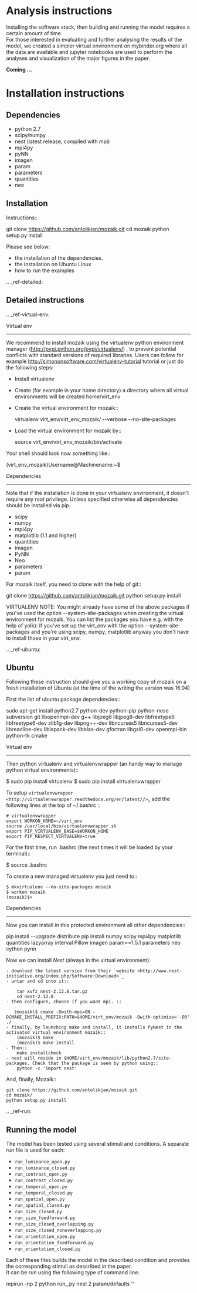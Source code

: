 Analysis instructions
========================

Installing the software stack, then building and running the model requires a certain amount of time.     
For those interested in evaluating and further analysing the results of the model, we created a simpler virtual environment on mybinder.org where all the data are available and jupyter notebooks are used to perform the analyses and visualization of the major figures in the paper.

**Coming ...**

Installation instructions
========================

Dependencies
------------
* python 2.7
* scipy/numpy
* nest (latest release, compiled with mpi)
* mpi4py
* pyNN 
* imagen
* param
* parameters
* quantities 
* neo

Installation
------------

Instructions::

  git clone https://github.com/antolikjan/mozaik.git
  cd mozaik
  python setup.py install
  
Please see below:
 * the installation of the dependencies.
 * the installation on Ubuntu Linux
 * how to run the examples
 
.. _ref-detailed:

Detailed instructions
---------------------

.. _ref-virtual-env:

Virtual env
___________

We recommend to install mozaik using the virtualenv python environment manager (http://pypi.python.org/pypi/virtualenv/) , to prevent potential
conflicts with standard versions of required libraries. Users can follow for example http://simononsoftware.com/virtualenv-tutorial tutorial or just do the following steps:
 
 * Install virtualenv
 * Create (for example in your home directory) a directory where all virtual environments will be created home/virt_env
 * Create the virtual environment for mozaik:: 
    
    virtualenv virt_env/virt_env_mozaik/ --verbose --no-site-packages

 * Load the virtual environment for mozaik by::
 
    source virt_env/virt_env_mozaik/bin/activate

Your shell should look now something like::

(virt_env_mozaik)Username@Machinename:~$

Dependencies 
____________

Note that if the installation is done in your virtualenv environment, it doesn't require any root privilege. Unless specified otherwise
all dependencies should be installed via pip.

 * scipy
 * numpy
 * mpi4py
 * matplotlib (1.1 and higher)
 * quantities
 * imagen
 * PyNN
 * Neo
 * parameters
 * param

For mozaik itself, you need to clone with the help of git::

  git clone https://github.com/antolikjan/mozaik.git
  python setup.py install


VIRTUALENV NOTE: You might already have some of the above packages
if you've used the option --system-site-packages when creating the virtual environment for mozaik.
You can list the packages you have e.g. with the help of yolk):
If you've set up the virt_env with the option --system-site-packages and
you're using scipy, numpy, matplotlib anyway you don't have to install those in your virt_env.

.. _ref-ubuntu:

Ubuntu
------

Following these instruction should give you a working copy of mozaik on a 
fresh installation of Ubuntu (at the time of the writing the version was 16.04)

First the list of ubuntu package dependencies::

  sudo apt-get install python2.7 python-dev python-pip python-nose subversion git libopenmpi-dev g++ libjpeg8 libjpeg8-dev libfreetype6 libfreetype6-dev zlib1g-dev libpng++-dev libncurses5 libncurses5-dev libreadline-dev liblapack-dev libblas-dev gfortran libgsl0-dev openmpi-bin python-tk cmake


Virtual env
____________

Then python virtualenv and virtualenvwrapper (an handy way to manage python virtual environments)::

$ sudo pip install virtualenv
$ sudo pip install virtualenvwrapper

To setup `virtualenvwrapper <http://virtualenvwrapper.readthedocs.org/en/latest//>`_ add the following lines at the top of ~/.bashrc ::

    # virtualenvwrapper
    export WORKON_HOME=~/virt_env
    source /usr/local/bin/virtualenvwrapper.sh
    export PIP_VIRTUALENV_BASE=$WORKON_HOME
    export PIP_RESPECT_VIRTUALENV=true

For the first time, run .bashrc (the next times it will be loaded by your terminal)::      

$ source .bashrc

To create a new managed virtualenv you just need to::

    $ mkvirtualenv --no-site-packages mozaik
    $ workon mozaik
    (mozaik)$>
 

Dependencies 
____________

 
Now you can install in this protected environment all other dependencies::

  pip install --upgrade distribute
  pip install numpy scipy mpi4py matplotlib quantities lazyarray interval Pillow imagen param==1.5.1 parameters neo cython pynn

Now we can install *Nest* (always in the virtual environment):

    - download the latest version from their `website <http://www.nest-initiative.org/index.php/Software:Download>`_
    - untar and cd into it::

        tar xvfz nest-2.12.0.tar.gz
        cd nest-2.12.0
    - then configure, choose if you want mpi. ::
    
       (mozaik)$ cmake -Dwith-mpi=ON -DCMAKE_INSTALL_PREFIX:PATH=$HOME/virt_env/mozaik -Dwith-optimize='-O3' ./
    - finally, by launching make and install, it installs PyNest in the activated virtual environment mozaik::
        (mozaik)$ make
        (mozaik)$ make install
    - Then::
        make installcheck
    - nest will reside in $HOME/virt_env/mozaik/lib/python2.7/site-packages. Check that the package is seen by python using::
        python -c 'import nest'


And, finally, Mozaik::
    
    git clone https://github.com/antolikjan/mozaik.git
    cd mozaik/
    python setup.py install
    
.. _ref-run:

Running the model
----------------
The model has been tested using several stimuli and conditions. A separate run file is used for each:

- `run_luminance_open.py`
- `run_luminance_closed.py`
- `run_contrast_open.py`
- `run_contrast_closed.py`
- `run_temporal_open.py`
- `run_temporal_closed.py`
- `run_spatial_open.py`
- `run_spatial_closed.py`
- `run_size_closed.py`
- `run_size_feedforward.py`
- `run_size_closed_overlapping.py`
- `run_size_closed_nonoverlapping.py`
- `run_orientation_open.py`
- `run_orientation_feedforward.py`
- `run_orientation_closed.py`

Each of these files builds the model in the described condition and provides the corresponding stimuli as described in the paper.    
It can be run using the following type of command line:

mpirun -np 2 python run_<stimulus and condition>.py nest 2 param/defaults '<stimulus and condition folder name>'


